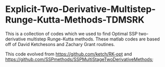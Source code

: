 # Explicit-Two-Derivative-Multistep-Runge-Kutta-Methods-TDMSRK

This is a collection of codes which we used to find Optimal SSP two-derivative multistep Runge-Kutta methods.
These matlab codes are based off of David Ketchesons and Zachary Grant routines. 


This code evolved from https://github.com/ketch/RK-opt and https://github.com/SSPmethods/SSPMultiStageTwoDerivativeMethods;
